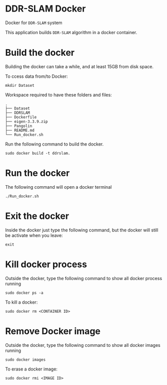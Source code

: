# DDR-SLAM Docker
Docker for ```DDR-SLAM``` system

This application builds ```DDR-SLAM``` algorithm in a docker container.
# Build the docker 
Building the docker can take a while, and at least 15GB from disk space.

To ccess data from/to Docker:
```
mkdir Dataset
```
Workspace required to have these folders and files:
```
.
├── Dataset
├── DDRSLAM
├── Dockerfile
├── eigen-3.3.9.zip
├── Pangolin
├── README.md
└── Run_docker.sh
```
Run the following command to build the docker. 
```
sudo docker build -t ddrslam.
```
# Run the docker
The following command will open a docker terminal
```
./Run_docker.sh
```

# Exit the docker
Inside the docker just type the following command, but the docker will still be activate when you leave:
```
exit
```

# Kill docker process
Outside the docker, type the following command to show all docker process running
```
sudo docker ps -a
```
To kill a docker: 
```
sudo docker rm <CONTAINER ID> 
```

# Remove Docker image
Outside the docker, type the following command to show all docker images running
```
sudo docker images
```
To erase a docker image:
```
sudo docker rmi <IMAGE ID>

